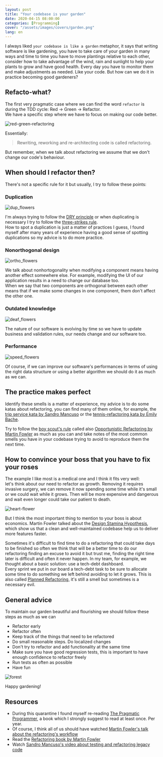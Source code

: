 ```yaml
---
layout: post
title: "Your codebase is your garden"
date: 2020-04-15 08:00:00
categories: [Programming]
cover: "/assets/images/covers/garden.png"
lang: en
---
```


I always liked `your codebase is like a garden` metaphor, it says that writing software is like gardening, you have to take care of your garden in many ways and time to time you have to move plantings relative to each other, consider how to take advantage of the wind, rain and sunlight to help your plants to grow and have good health. Every day you have to monitor them and make adjustments as needed. Like your code. But how can we do it in practice becoming good gardeners?

## Refacto-what?

The first very pragmatic case where we can find the word `refactor` is during the TDD cycle: Red -> Green -> Refactor.   
We have a specific step where we have to focus on making our code better.

![red-green-refactoring](/assets/images/posts/red-green-refactor.png)

Essentially:

> Rewriting, reworking and re-architecting code is called refactoring.

But remember, when we talk about refactoring we assume that we don't change our code's behaviour.

## When should I refactor then?

There's not a specific rule for it but usually, I try to follow these points:

### Duplication

![dup_flowers](/assets/images/posts/dup_flowers.gif)

I'm always trying to follow the [DRY principle](https://martinfowler.com/ieeeSoftware/repetition.pdf) or when duplicating is necessary I try to follow the [three-strikes rule](https://wiki.c2.com/?ThreeStrikesAndYouRefactor).   
How to spot a duplication is just a matter of practices I guess, I found myself after many years of experience having a good sense of spotting duplications so my advice is to do more practice.

### Nonorthogonal design

![ortho_flowers](/assets/images/posts/ortho_flowers.gif)

We talk about nonhortogonality when modifying a component means having another effect somewhere else. For example, modifying the UI of our application results in a need to change our database too.   
When we say that two components are orthogonal between each other means that if we make some changes in one component, them don't affect the other one.

### Outdated knowledge

![deaf_flowers](/assets/images/posts/dead_flowers.gif)

The nature of our software is evolving by time so we have to update business and validation rules, our needs change and our software too.

### Performance

![speed_flowers](/assets/images/posts/speed_flowers.gif)

Of course, if we can improve our software's performances in terms of using the right data structure or using a better algorithm we should do it as much as we can.

## The practice makes perfect

Identify these smells is a matter of experience, my advice is to do some katas about refactoring, you can find many of them online, for example, the [trip service kata by Sandro Mancuso](https://github.com/sandromancuso/trip-service-kata) or the [tennis-refactoring kata by Emily Bache](https://github.com/emilybache/Tennis-Refactoring-Kata).

Try to follow the [boy scout's rule](https://www.oreilly.com/library/view/97-things-every/9780596809515/ch08.html) called also [Opportunistic Refactoring by Martin Fowler](https://martinfowler.com/bliki/OpportunisticRefactoring.html) as much as you can and take notes of the most common smells you have in your codebase trying to avoid to reproduce them the next time.

## How to convince your boss that you have to fix your roses

The example I like most is a medical one and I think it fits very well:   
let's think about our need to refactor as growth. Removing it requires invasive surgery, we can remove it now spending some time while it's small or we could wait while it grows. Then will be more expensive and dangerous and wait even longer could take our patient to death.

![heart-flower](/assets/images/posts/heart-flower.gif)

But I think the most important thing to mention to your boss is about economics. Martin Fowler talked about the [Design Stamina Hypothesis](https://martinfowler.com/bliki/DesignStaminaHypothesis.html), which show us that a clean and well-maintained codebase help us to deliver more features faster.

Sometimes it's difficult to find time to do a refactoring that could take days to be finished so often we think that will be a better time to do our refactoring finding an excuse to avoid it but trust me, finding the right time later is difficult and often it never happen. In my team, for example, we thought about a basic solution: use a tech-debt dashboard.   
Every sprint we put in our board a tech-debt task to be sure to allocate some time to do something we left behind avoiding to let it grows. This is also called [Planned Refactoring](https://martinfowler.com/articles/workflowsOfRefactoring/fallback.html), it's still a smell but sometimes is a necessary evil.

## General advice

To maintain our garden beautiful and flourishing we should follow these steps as much as we can

 - Refactor early
 - Refactor often
 - Keep track of the things that need to be refactored
 - Do small reasonable steps. Do localized changes
 - Don't try to  refactor and add functionality at the same time
 - Make sure you have good regression tests, this is important to have enough confidence to refactor freely
 - Run tests as often as possible
 - Have fun

![forest](/assets/images/posts/forest.jpeg)

Happy gardening! 

## Resources

* During this quarantine I found myself re-reading [The Pragmatic Programmer](https://pragprog.com/book/tpp/the-pragmatic-programmer), a book which I strongly suggest to read at least once. Per year.
* Of course, I think all of us should have watched [Martin Fowler's talk about the refactoring's workflow](https://www.youtube.com/watch?v=vqEg37e4Mkw)
* Read the [Refactoring book by Martin Fowler](https://www.amazon.com/Refactoring-Improving-Design-Existing-Code/dp/0201485672)
* Watch [Sandro Mancuso's video about testing and refactoring legacy code](https://www.youtube.com/watch?v=_NnElPO5BU0)
